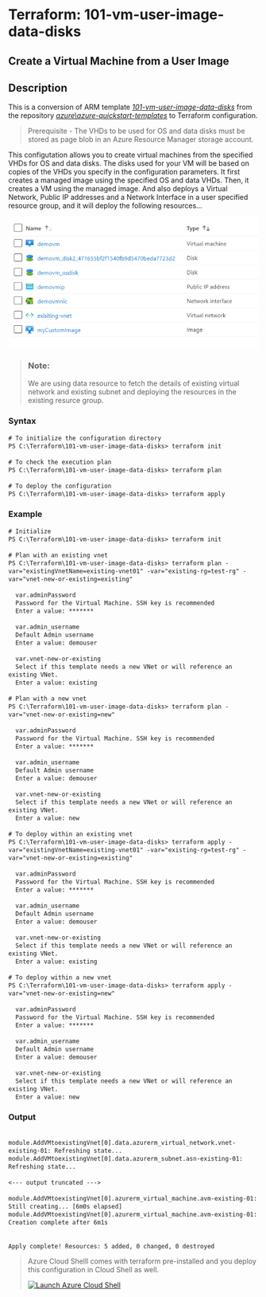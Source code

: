 # Terraform: 101-vm-user-image-data-disks
## Create a Virtual Machine from a User Image
## Description 

This is a conversion of ARM template *[101-vm-user-image-data-disks](https://github.com/Azure/azure-quickstart-templates/tree/master/101-vm-user-image-data-disks)* from the repository *[azure\azure-quickstart-templates](https://github.com/Azure/azure-quickstart-templates)* to Terraform configuration.

> Prerequisite - The VHDs to be used for OS and data disks must be stored as page blob in an Azure Resource Manager storage account.

This configutation allows you to create virtual machines from the specified VHDs for OS and data disks. The disks used for your VM will be based on copies of the VHDs you specify in the configuration parameters. It first creates a managed image using the specified OS and data VHDs. Then, it creates a VM using the managed image. And also deploys a Virtual Network, Public IP addresses and a Network Interface in a user specified resource group, and it will deploy the following resources...

![output](resources.png)

> ### Note:
> We are using data resource to fetch the details of existing virtual network and existing subnet and deploying the resources in the existing resurce group.

### Syntax
```
# To initialize the configuration directory
PS C:\Terraform\101-vm-user-image-data-disks> terraform init 

# To check the execution plan
PS C:\Terraform\101-vm-user-image-data-disks> terraform plan

# To deploy the configuration
PS C:\Terraform\101-vm-user-image-data-disks> terraform apply
```

### Example
```
# Initialize
PS C:\Terraform\101-vm-user-image-data-disks> terraform init 

# Plan with an existing vnet
PS C:\Terraform\101-vm-user-image-data-disks> terraform plan -var="existingVnetName=existing-vnet01" -var="existing-rg=test-rg" -var="vnet-new-or-existing=existing"

  var.adminPassword
  Password for the Virtual Machine. SSH key is recommended
  Enter a value: *******

  var.admin_username
  Default Admin username
  Enter a value: demouser

  var.vnet-new-or-existing
  Select if this template needs a new VNet or will reference an existing VNet.
  Enter a value: existing

# Plan with a new vnet
PS C:\Terraform\101-vm-user-image-data-disks> terraform plan -var="vnet-new-or-existing=new"

  var.adminPassword
  Password for the Virtual Machine. SSH key is recommended
  Enter a value: *******

  var.admin_username
  Default Admin username
  Enter a value: demouser

  var.vnet-new-or-existing
  Select if this template needs a new VNet or will reference an existing VNet.
  Enter a value: new

# To deploy within an existing vnet
PS C:\Terraform\101-vm-user-image-data-disks> terraform apply -var="existingVnetName=existing-vnet01" -var="existing-rg=test-rg" -var="vnet-new-or-existing=existing"

  var.adminPassword
  Password for the Virtual Machine. SSH key is recommended
  Enter a value: *******

  var.admin_username
  Default Admin username
  Enter a value: demouser

  var.vnet-new-or-existing
  Select if this template needs a new VNet or will reference an existing VNet.
  Enter a value: existing

# To deploy within a new vnet
PS C:\Terraform\101-vm-user-image-data-disks> terraform apply -var="vnet-new-or-existing=new"

  var.adminPassword
  Password for the Virtual Machine. SSH key is recommended
  Enter a value: *******

  var.admin_username
  Default Admin username
  Enter a value: demouser

  var.vnet-new-or-existing
  Select if this template needs a new VNet or will reference an existing VNet.
  Enter a value: new
```

### Output
```

module.AddVMtoexistingVnet[0].data.azurerm_virtual_network.vnet-existing-01: Refreshing state...
module.AddVMtoexistingVnet[0].data.azurerm_subnet.asn-existing-01: Refreshing state...

<--- output truncated --->

module.AddVMtoexistingVnet[0].azurerm_virtual_machine.avm-existing-01: Still creating... [6m0s elapsed]
module.AddVMtoexistingVnet[0].azurerm_virtual_machine.avm-existing-01: Creation complete after 6m1s 


Apply complete! Resources: 5 added, 0 changed, 0 destroyed
```
>Azure Cloud Shelll comes with terraform pre-installed and you deploy this configuration in Cloud Shell as well.
>
>[![](https://shell.azure.com/images/launchcloudshell.png "Launch Azure Cloud Shell")](https://shell.azure.com)
